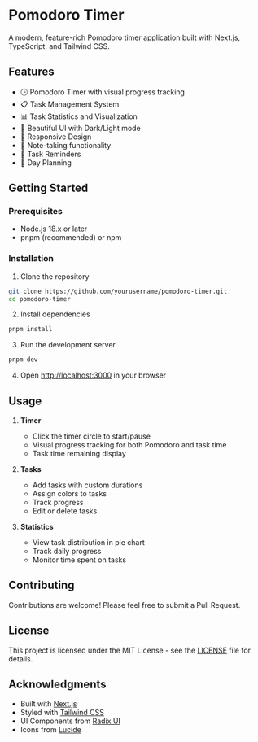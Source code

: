 # Pomodoro Timer

A modern, feature-rich Pomodoro timer application built with Next.js, TypeScript, and Tailwind CSS.

## Features

- 🕒 Pomodoro Timer with visual progress tracking
- 📋 Task Management System
- 📊 Task Statistics and Visualization
- 🎨 Beautiful UI with Dark/Light mode
- 📱 Responsive Design
- 📝 Note-taking functionality
- 🔔 Task Reminders
- 📅 Day Planning

## Getting Started

### Prerequisites

- Node.js 18.x or later
- pnpm (recommended) or npm

### Installation

1. Clone the repository
```bash
git clone https://github.com/yourusername/pomodoro-timer.git
cd pomodoro-timer
```

2. Install dependencies
```bash
pnpm install
```

3. Run the development server
```bash
pnpm dev
```

4. Open [http://localhost:3000](http://localhost:3000) in your browser

## Usage

1. **Timer**
   - Click the timer circle to start/pause
   - Visual progress tracking for both Pomodoro and task time
   - Task time remaining display

2. **Tasks**
   - Add tasks with custom durations
   - Assign colors to tasks
   - Track progress
   - Edit or delete tasks

3. **Statistics**
   - View task distribution in pie chart
   - Track daily progress
   - Monitor time spent on tasks

## Contributing

Contributions are welcome! Please feel free to submit a Pull Request.

## License

This project is licensed under the MIT License - see the [LICENSE](LICENSE) file for details.

## Acknowledgments

- Built with [Next.js](https://nextjs.org/)
- Styled with [Tailwind CSS](https://tailwindcss.com/)
- UI Components from [Radix UI](https://www.radix-ui.com/)
- Icons from [Lucide](https://lucide.dev/) 